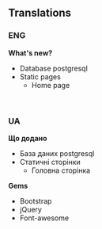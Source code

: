 ## Translations

### ENG
**What's new?**
* Database postgresql
* Static pages
  * Home page

<br>

### UA
**Що додано**
* База даних postgresql
* Статичні сторінки
  * Головна сторінка

**Gems**
* Bootstrap
* jQuery
* Font-awesome

